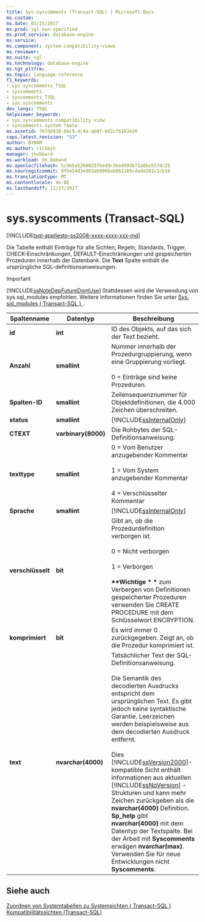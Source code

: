 ```yaml
---
title: Sys.syscomments (Transact-SQL) | Microsoft Docs
ms.custom: 
ms.date: 03/15/2017
ms.prod: sql-non-specified
ms.prod_service: database-engine
ms.service: 
ms.component: system-compatibility-views
ms.reviewer: 
ms.suite: sql
ms.technology: database-engine
ms.tgt_pltfrm: 
ms.topic: language-reference
f1_keywords:
- sys.syscomments_TSQL
- syscomments
- syscomments_TSQL
- sys.syscomments
dev_langs: TSQL
helpviewer_keywords:
- sys.syscomments compatibility view
- syscomments system table
ms.assetid: 767dd410-6bc9-4c4a-ab0f-6d2cf6163426
caps.latest.revision: "53"
author: BYHAM
ms.author: rickbyh
manager: jhubbard
ms.workload: On Demand
ms.openlocfilehash: 5c9b5a5269025f6ed9c3bed493b71a6be557dc25
ms.sourcegitcommit: 9fbe5403e902eb996bab0b1285cdade281c1cb16
ms.translationtype: MT
ms.contentlocale: de-DE
ms.lasthandoff: 11/27/2017
---
```

# <a name="syssyscomments-transact-sql"></a>sys.syscomments (Transact-SQL)
[!INCLUDE[tsql-appliesto-ss2008-xxxx-xxxx-xxx-md](../../includes/tsql-appliesto-ss2008-xxxx-xxxx-xxx-md.md)]

  Die Tabelle enthält Einträge für alle Sichten, Regeln, Standards, Trigger, CHECK-Einschränkungen, DEFAULT-Einschränkungen und gespeicherten Prozeduren innerhalb der Datenbank. Die **Text** Spalte enthält die ursprüngliche SQL-definitionsanweisungen.  
  
> [!IMPORTANT]  
>  [!INCLUDE[ssNoteDepFutureDontUse](../../includes/ssnotedepfuturedontuse-md.md)] Stattdessen wird die Verwendung von sys.sql_modules empfohlen. Weitere Informationen finden Sie unter [Sys. sql_modules &#40; Transact-SQL &#41; ](../../relational-databases/system-catalog-views/sys-sql-modules-transact-sql.md).  
  
|Spaltenname|Datentyp|Beschreibung|  
|-----------------|---------------|-----------------|  
|**id**|**int**|ID des Objekts, auf das sich der Text bezieht.|  
|**Anzahl**|**smallint**|Nummer innerhalb der Prozedurgruppierung, wenn eine Gruppierung vorliegt.<br /><br /> 0 = Einträge sind keine Prozeduren.|  
|**Spalten-ID**|**smallint**|Zeilensequenznummer für Objektdefinitionen, die 4.000 Zeichen überschreiten.|  
|**status**|**smallint**|[!INCLUDE[ssInternalOnly](../../includes/ssinternalonly-md.md)]|  
|**CTEXT**|**varbinary(8000)**|Die Rohbytes der SQL-Definitionsanweisung.|  
|**texttype**|**smallint**|0 = Vom Benutzer anzugebender Kommentar<br /><br /> 1 = Vom System anzugebender Kommentar<br /><br /> 4 = Verschlüsselter Kommentar|  
|**Sprache**|**smallint**|[!INCLUDE[ssInternalOnly](../../includes/ssinternalonly-md.md)]|  
|**verschlüsselt**|**bit**|Gibt an, ob die Prozedurdefinition verborgen ist.<br /><br /> 0 = Nicht verborgen<br /><br /> 1 = Verborgen<br /><br /> **\*\*Wichtige \* \***  zum Verbergen von Definitionen gespeicherter Prozeduren verwenden Sie CREATE PROCEDURE mit dem Schlüsselwort ENCRYPTION.|  
|**komprimiert**|**bit**|Es wird immer 0 zurückgegeben. Zeigt an, ob die Prozedur komprimiert ist.|  
|**text**|**nvarchar(4000)**|Tatsächlicher Text der SQL-Definitionsanweisung.<br /><br /> Die Semantik des decodierten Ausdrucks entspricht dem ursprünglichen Text. Es gibt jedoch keine syntaktische Garantie. Leerzeichen werden beispielsweise aus dem decodierten Ausdruck entfernt.<br /><br /> Dies [!INCLUDE[ssVersion2000](../../includes/ssversion2000-md.md)]-kompatible Sicht enthält Informationen aus aktuellen [!INCLUDE[ssNoVersion](../../includes/ssnoversion-md.md)] -Strukturen und kann mehr Zeichen zurückgeben als die **nvarchar(4000)** Definition. **Sp_help** gibt **nvarchar(4000)** mit dem Datentyp der Textspalte. Bei der Arbeit mit **Syscomments** erwägen **nvarchar(max)**. Verwenden Sie für neue Entwicklungen nicht **Syscomments**.|  
  
## <a name="see-also"></a>Siehe auch  
 [Zuordnen von Systemtabellen zu Systemsichten &#40; Transact-SQL &#41;](../../relational-databases/system-tables/mapping-system-tables-to-system-views-transact-sql.md)   
 [Kompatibilitätssichten &#40;Transact-SQL&#41;](~/relational-databases/system-compatibility-views/system-compatibility-views-transact-sql.md)  
  
  
